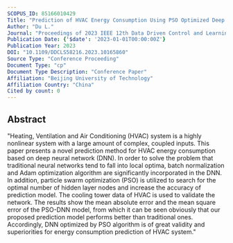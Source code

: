 ```yaml
---
SCOPUS_ID: 85166010429
Title: "Prediction of HVAC Energy Consumption Using PSO Optimized Deep Neural Network"
Author: "Du L."
Journal: "Proceedings of 2023 IEEE 12th Data Driven Control and Learning Systems Conference, DDCLS 2023"
Publication Date: {'$date': '2023-01-01T00:00:00Z'}
Publication Year: 2023
DOI: "10.1109/DDCLS58216.2023.10165860"
Source Type: "Conference Proceeding"
Document Type: "cp"
Document Type Description: "Conference Paper"
Affiliation: "Beijing University of Technology"
Affiliation Country: "China"
Cited by count: 0
---
```


## Abstract
"Heating, Ventilation and Air Conditioning (HVAC) system is a highly nonlinear system with a large amount of complex, coupled inputs. This paper presents a novel prediction method for HVAC energy consumption based on deep neural network (DNN). In order to solve the problem that traditional neural networks tend to fall into local optima, batch normalization and Adam optimization algorithm are significantly incorporated in the DNN. In addition, particle swarm optimization (PSO) is utilized to search for the optimal number of hidden layer nodes and increase the accuracy of prediction model. The cooling tower data of HVAC is used to validate the network. The results show the mean absolute error and the mean square error of the PSO-DNN model, from which it can be seen obviously that our proposed prediction model performs better than traditional ones. Accordingly, DNN optimized by PSO algorithm is of great validity and superiorities for energy consumption prediction of HVAC system."
